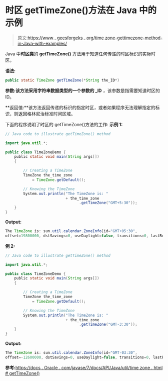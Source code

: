 # 时区 getTimeZone()方法在 Java 中的示例

> 原文:[https://www . geesforgeks . org/time zone-gettimezone-method-in-Java-with-examples/](https://www.geeksforgeeks.org/timezone-gettimezone-method-in-java-with-examples/)

Java 中**时区类**的 **getTimeZone()** 方法用于知道任何传递的时区标识的实际时区。

**语法:**

```java
public static TimeZone getTimeZone(*String the_ID*)
```

**参数:**该方法采用字符串数据类型的一个参数**的 _ID** ，该参数是指需要知道时区的 ID。

**返回值:**该方法返回传递的标识的指定时区，或者如果程序无法理解指定的标识，则返回格林尼治标准时间区域。

下面的程序说明了时区的 getTimeZone()方法的工作:
**示例 1:**

```java
// Java code to illustrate getTimeZone() method

import java.util.*;

public class TimeZoneDemo {
    public static void main(String args[])
    {

        // Creating a TimeZone
        TimeZone the_time_zone
            = TimeZone.getDefault();

        // Knowing the TimeZone
        System.out.println("The TimeZone is: "
                           + the_time_zone
                                 .getTimeZone("GMT+5:30"));
    }
}
```

**Output:**

```java
The TimeZone is: sun.util.calendar.ZoneInfo[id="GMT+05:30",
offset=19800000, dstSavings=0, useDaylight=false, transitions=0, lastRule=null]

```

**例 2:**

```java
// Java code to illustrate getTimeZone() method

import java.util.*;

public class TimeZoneDemo {
    public static void main(String args[])
    {

        // Creating a TimeZone
        TimeZone the_time_zone
            = TimeZone.getDefault();

        // Knowing the TimeZone
        System.out.println("The TimeZone is: "
                           + the_time_zone
                                 .getTimeZone("GMT-3:30"));
    }
}
```

**Output:**

```java
The TimeZone is: sun.util.calendar.ZoneInfo[id="GMT-03:30",
offset=-12600000, dstSavings=0, useDaylight=false, transitions=0, lastRule=null]

```

**参考:**[https://docs . Oracle . com/javase/7/docs/API/Java/util/time zone . html # getTimeZone()](https://docs.oracle.com/javase/7/docs/api/java/util/TimeZone.html#getDSTSavings())